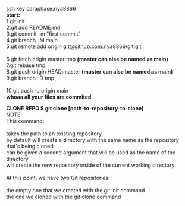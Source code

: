 ssh key paraphase:riya8866<br>
<b>start:</b><br>
1.git init<br>
2.git add README.md<br>
3.git commit -m "first commit"<br>
4.git branch -M main<br>
5.git remote add origin git@github.com:riya8866/git.git<br>
<br>
6.git fetch origin master:tmp               <b>(master can alse be named as main)</b><br>
7.git rebase tmp<br>
8.git push origin HEAD:master              <b>(master can alse be named as main)</b><br>
9.git branch -D tmp<br>
<br>
10.git push -u origin main<br>
<b>whoaa all your files are commited</b>


<b>CLONE REPO
$ git clone [path-to-repository-to-clone]</b><br>
NOTE:<br>
This command:<br>
<br>
takes the path to an existing repository<br>
by default will create a directory with the same name as the repository that's being cloned<br>
can be given a second argument that will be used as the name of the directory<br>
will create the new repository inside of the current working directory<br>
<br>
At this point, we have two Git repositories:<br>
<br>
the empty one that we created with the git init command<br>
the one we cloned with the git clone command<br>
